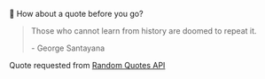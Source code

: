 📣 How about a quote before you go?

> Those who cannot learn from history are doomed to repeat it.
>
> <p>- George Santayana</p>

Quote requested from [Random Quotes API](https://github.com/lukePeavey/quotable)
